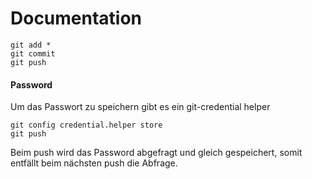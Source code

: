 # Documentation

```
git add *
git commit 
git push
```


#### Password 
Um das Passwort zu speichern gibt es ein git-credential helper
```
git config credential.helper store 
git push
```
Beim push wird das Password abgefragt und gleich gespeichert, somit entfällt beim nächsten push die Abfrage.
